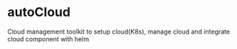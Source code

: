 # autoCloud
Cloud management toolkit to  setup cloud(K8s), manage cloud  and integrate cloud component with helm
